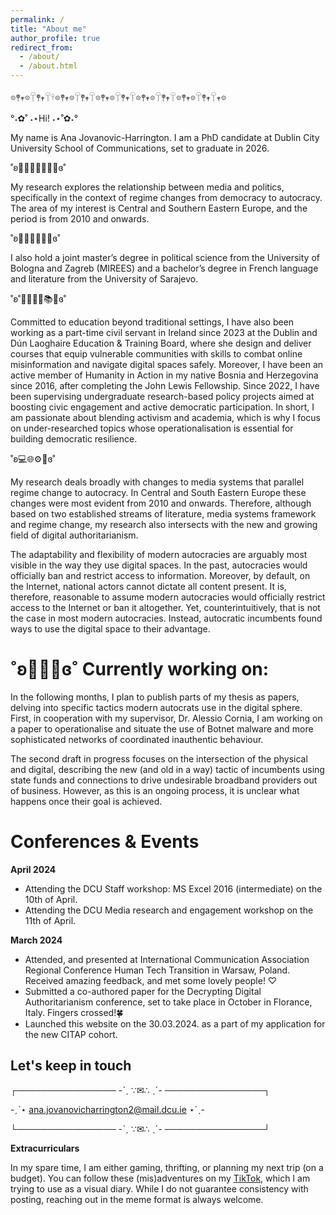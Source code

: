 ```yaml
---
permalink: /
title: "About me"
author_profile: true
redirect_from: 
  - /about/
  - /about.html
---
```

𖡼𖤣𖥧𖡼𓋼𖤣𖥧𓋼𓍊𖡼𖤣𖥧𖡼𓋼𖤣𖥧𓋼𖡼𖤣𖥧𖡼𓋼𖤣𖥧𓋼𖡼𖤣𖥧𖡼𓋼𖤣𖥧𓋼𖡼𖤣𖥧𖡼𓋼𖤣𖥧𓋼𖥧𖡼

°˖✿˚ ˖⋆Hi! ˖⋆˚✿˖°

My name is Ana Jovanovic-Harrington. I am a PhD candidate at Dublin City University School of Communications, set to graduate in 2026. 

˚ʚ👩🏻‍💻📓✍🏻💡ɞ˚ 

My research explores the relationship between media and politics, specifically in the context of regime changes from democracy to autocracy. The area of my interest is Central and Southern Eastern Europe, and the period is from 2010 and onwards.

˚ʚ👩🏻‍🎓🏫📑🎒ɞ˚ 

I also hold a joint master’s degree in political science from the University of Bologna and Zagreb (MIREES) and a bachelor’s degree in French language and literature from the University of Sarajevo. 

˚ʚ˚👩🏻‍🏫💼📚🤓ɞ˚ 

Committed to education beyond traditional settings, I have also been working as a part-time civil servant in Ireland since 2023 at the Dublin and Dún Laoghaire Education & Training Board, where she design and deliver courses that equip vulnerable communities with skills to combat online misinformation and navigate digital spaces safely. Moreover, I have been an active member of Humanity in Action in my native Bosnia and Herzegovina since 2016, after completing the John Lewis Fellowship. Since 2022, I have been supervising undergraduate research-based policy projects aimed at boosting civic engagement and active democratic participation. In short, I am passionate about blending activism and academia, which is why I focus on under-researched topics whose operationalisation is essential for building democratic resilience. 

˚ʚ💻🌐⚙️🔌ɞ˚

My research deals broadly with changes to media systems that parallel regime change to autocracy. In Central and South Eastern Europe these changes were most evident from 2010 and onwards. Therefore, although based on two established streams of literature, media systems framework and regime change, my research also intersects with the new and growing field of digital authoritarianism. 

The adaptability and flexibility of modern autocracies are arguably most visible in the way they use digital spaces. In the past, autocracies would officially ban and restrict access to information. Moreover, by default, on the Internet, national actors cannot dictate all content present. It is, therefore, reasonable to assume modern autocracies would officially restrict access to the Internet or ban it altogether. Yet, counterintuitively, that is not the case in most modern autocracies. Instead, autocratic incumbents found ways to use the digital space to their advantage.

˚ʚ👩🏻‍💻ɞ˚ Currently working on:
======
In the following months, I plan to publish parts of my thesis as papers, delving into specific tactics modern autocrats use in the digital sphere. First, in cooperation with my supervisor, Dr. Alessio Cornia, I am working on a paper to operationalise and situate the use of Botnet malware and more sophisticated networks of coordinated inauthentic behaviour. 

The second draft in progress focuses on the intersection of the physical and digital, describing the new (and old in a way) tactic of incumbents using state funds and connections to drive undesirable broadband providers out of business. However, as this is an ongoing process, it is unclear what happens once their goal is achieved.

Conferences & Events
======
**April 2024**
- Attending the DCU Staff workshop: MS Excel 2016 (intermediate) on the 10th of April.
- Attending the DCU Media research and engagement workshop on the 11th of April.

**March 2024**
- Attended, and presented at International Communication Association Regional Conference Human Tech Transition in Warsaw, Poland. Received amazing feedback, and met some lovely people! ♡
- Submitted a co-authored paper for the Decrypting Digital Authoritarianism conference, set to take place in October in Florance, Italy. Fingers crossed!🍀
- Launched this website on the 30.03.2024. as a part of my application for the new CITAP cohort.

Let's keep in touch
------
┌──────────────── -ˋˏ ∵✉︎∴ ˎˊ- ────────────────┐

-ˏˋ⋆ <ana.jovanovicharrington2@mail.dcu.ie> ⋆ˊˎ-

└──────────────── -ˋˏ ∵✉︎∴ ˎˊ- ────────────────┘

**Extracurriculars**

In my spare time, I am either gaming, thrifting, or planning my next trip (on a budget). You can follow these (mis)adventures on my [TikTok](https://www.tiktok.com/@peerreviewer2?_t=8l6osfl4gU4&_r=1), which I am trying to use as a visual diary. While I do not guarantee consistency with posting, reaching out in the meme format is always welcome.

